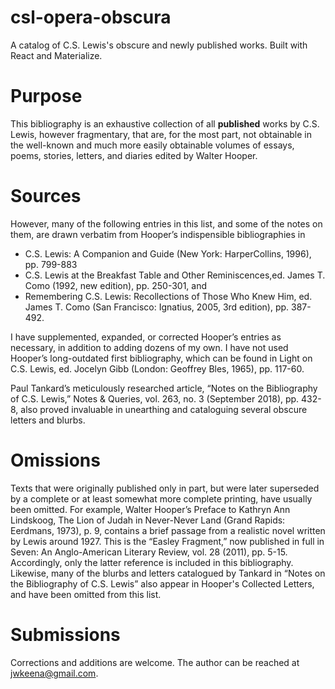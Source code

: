# csl-opera-obscura
A catalog of C.S. Lewis's obscure and newly published works. Built with React and Materialize.

# Purpose
This bibliography is an exhaustive collection of all <b>published</b> works by C.S. Lewis, however fragmentary, that are, for the most part, not obtainable in the well-known and much more easily obtainable volumes of essays, poems, stories, letters, and diaries edited by Walter Hooper.

# Sources
However, many of the following entries in this list, and some of the notes on them, are drawn verbatim from Hooper’s indispensible bibliographies in 
- C.S. Lewis: A Companion and Guide (New York: HarperCollins, 1996), pp. 799-883
- C.S. Lewis at the Breakfast Table and Other Reminiscences,ed. James T. Como (1992, new edition), pp. 250-301, and 
- Remembering C.S. Lewis: Recollections of Those Who Knew Him, ed. James T. Como (San Francisco: Ignatius, 2005, 3rd edition), pp. 387-492.
    
I have supplemented, expanded, or corrected Hooper’s entries as necessary, in addition to adding dozens of my own. I have not used Hooper’s long-outdated first bibliography, which can be found in Light on C.S. Lewis, ed. Jocelyn Gibb (London: Geoffrey Bles, 1965), pp. 117-60. 

Paul Tankard’s meticulously researched article, “Notes on the Bibliography of C.S. Lewis,” Notes & Queries, vol. 263, no. 3 (September 2018), pp. 432-8, also proved invaluable in unearthing and cataloguing several obscure letters and blurbs.
                        
# Omissions
Texts that were originally published only in part, but were later superseded by a complete or at least somewhat more complete printing, have usually been omitted. For example, Walter Hooper’s Preface to Kathryn Ann Lindskoog, The Lion of Judah in Never-Never Land (Grand Rapids: Eerdmans, 1973), p. 9, contains a brief passage from a realistic novel written by Lewis around 1927. This is the “Easley Fragment,” now published in full in Seven: An Anglo-American Literary Review, vol. 28 (2011), pp. 5-15. Accordingly, only the latter reference is included in this bibliography. Likewise, many of the blurbs and letters catalogued by Tankard in “Notes on the Bibliography of C.S. Lewis” also appear in Hooper's Collected Letters, and have been omitted from this list.
                            
# Submissions
Corrections and additions are welcome. The author can be reached at jwkeena@gmail.com.
